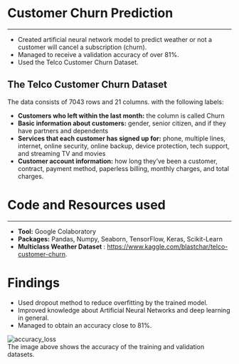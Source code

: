 # Customer Churn Prediction
***
* Created artificial neural network model to predict weather or not a customer will cancel a subscription (churn).
* Managed to receive a validation accuracy of over 81%.
* Used the Telco Customer Churn Dataset.

## The Telco Customer Churn Dataset
The data consists of 7043 rows and 21 columns. with the following labels:
* **Customers who left within the last month:** the column is called Churn
* **Basic information about customers:** gender, senior citizen, and if they have partners and dependents
* **Services that each customer has signed up for:** phone, multiple lines, internet, online security, online backup, device protection, tech support, and streaming TV and movies
* **Customer account information:** how long they’ve been a customer, contract, payment method, paperless billing, monthly charges, and total charges.

# Code and Resources used
***
* **Tool:** Google Colaboratory
* **Packages:** Pandas, Numpy, Seaborn, TensorFlow, Keras, Scikit-Learn
* **Multiclass Weather Dataset** : https://www.kaggle.com/blastchar/telco-customer-churn. 


# Findings
* Used dropout method to reduce overfitting by the trained model.
* Improved knowledge about Artificial Neural Networks and deep learning in general.
* Managed to obtain an accuracy close to 81%.

![accuracy_loss](https://user-images.githubusercontent.com/97724828/161187904-5bff3f71-e682-4f1a-a3a2-9e10d43da37c.png)
\
The image above shows the accuracy of the training and validation datasets.
